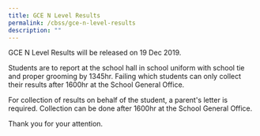 ```yaml
---
title: GCE N Level Results
permalink: /cbss/gce-n-level-results
description: ""
---
```

<p>GCE N Level Results will be released on 19 Dec 2019.</p>
<p>Students are to report at the school hall in school uniform with school tie and proper grooming by 1345hr. Failing which students can only collect their results after 1600hr at the School General Office.</p>
<p>For collection of results on behalf of the student, a parent's letter is required. Collection can be done after 1600hr at the School General Office.</p>
<p>Thank you for your attention.&nbsp;</p>